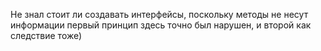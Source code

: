 Не знал стоит ли создавать интерфейсы, поскольку методы не несут информации
первый принцип здесь точно был нарушен, и второй как следствие тоже)
